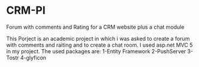 # CRM-PI
Forum with comments and Rating for a CRM website plus a chat module

This Porject is an academic project in which i was asked to create a forum with comments and raiting and to create a chat room.
I used asp.net MVC 5 in my project.
The used packages are:
1-Entity Framework
2-PushServer
3-Tostr
4-glyficon 
